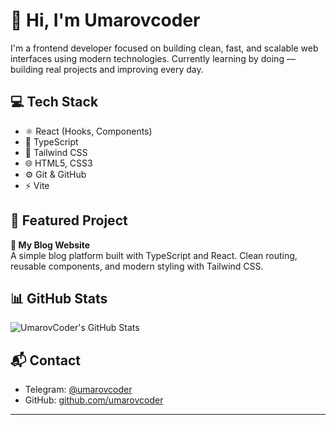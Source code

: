 # 👋 Hi, I'm Umarovcoder

I'm a frontend developer focused on building clean, fast, and scalable web interfaces using modern technologies. Currently learning by doing — building real projects and improving every day.

## 💻 Tech Stack

- ⚛️ React (Hooks, Components)
- 🧠 TypeScript
- 💨 Tailwind CSS
- 🌐 HTML5, CSS3
- ⚙️ Git & GitHub
- ⚡️ Vite

## 🚀 Featured Project

**📝 My Blog Website**  
A simple blog platform built with TypeScript and React. Clean routing, reusable components, and modern styling with Tailwind CSS.  

## 📊 GitHub Stats

![UmarovCoder's GitHub Stats](https://github-readme-stats.vercel.app/api?username=umarovcoder&show_icons=true&theme=dark)

## 📬 Contact

- Telegram: [@umarovcoder](https://t.me/umarov511)
- GitHub: [github.com/umarovcoder](https://github.com/umarovcoder)

---
